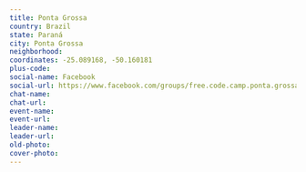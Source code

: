 ```yaml
---
title: Ponta Grossa
country: Brazil
state: Paraná
city: Ponta Grossa
neighborhood: 
coordinates: -25.089168, -50.160181
plus-code:
social-name: Facebook
social-url: https://www.facebook.com/groups/free.code.camp.ponta.grossa
chat-name:
chat-url:
event-name:
event-url:
leader-name:
leader-url:
old-photo: 
cover-photo:
---
```

